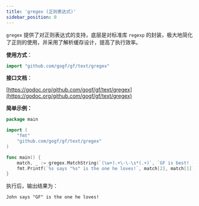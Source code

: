```yaml
---
title: 'gregex (正则表达式)'
sidebar_position: 0
---
```


`gregex` 提供了对正则表达式的支持，底层是对标准库 `regexp` 的封装，极大地简化了正则的使用，并采用了解析缓存设计，提高了执行效率。

**使用方式**：

```  go
import "github.com/gogf/gf/text/gregex"

```

**接口文档**：

[https://godoc.org/github.com/gogf/gf/text/gregex](https://godoc.org/github.com/gogf/gf/text/gregex)

**简单示例：**

```  go
package main

import (
    "fmt"
    "github.com/gogf/gf/text/gregex"
)

func main() {
    match, _ := gregex.MatchString(`(\w+).+\-\-\s*(.+)`, `GF is best! -- John`)
    fmt.Printf(`%s says "%s" is the one he loves!`, match[2], match[1])
}

```

执行后，输出结果为：

``` html
John says "GF" is the one he loves!

```